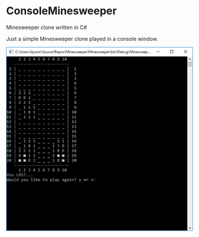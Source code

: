 # ConsoleMinesweeper
Minesweeper clone written in C#

Just a simple Minesweeper clone played in a console window.

![Screenshot](images/gameover.PNG?raw=true "Minesweeper Screenshot")
